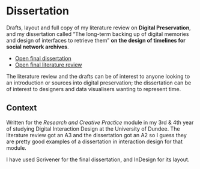 # Dissertation

Drafts, layout and full copy of my literature review on **Digital Preservation**, and my dissertation called “The long-term backing up of digital memories and design of interfaces to retrieve them” **on the design of timelines for social network archives**.

* [Open final dissertation](https://www.scribd.com/doc/253276496/Dissertation-the-long-term-backing-up-of-digital-memories-and-design-of-interfaces-to-retrieve-them)
* [Open final literature review](LiteratureReview/LiteratureReview-light.pdf)

The literature review and the drafts can be of interest to anyone looking to an introduction or sources into digital preservation; the dissertation can be of interest to designers and data visualisers wanting to represent time.

## Context

Written for the *Research and Creative Practice* module in my 3rd & 4th year of studying Digital Interaction Design at the University of Dundee. The literature review got an A3 and the dissertation got an A2 so I guess they are pretty good examples of a dissertation in interaction design for that module.

I have used Scrivener for the final dissertation, and InDesign for its layout.
